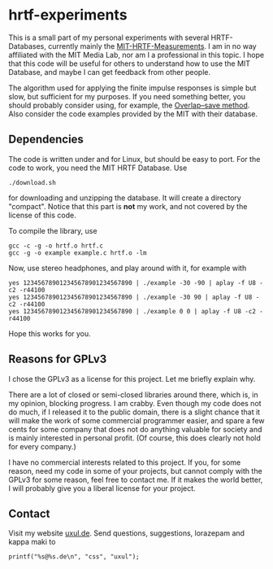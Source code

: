 hrtf-experiments
================

This is a small part of my personal experiments with several
HRTF-Databases, currently mainly the
[MIT-HRTF-Measurements](http://sound.media.mit.edu/resources/KEMAR.html). I
am in no way affiliated with the MIT Media Lab, nor am I a
professional in this topic. I hope that this code will be useful for
others to understand how to use the MIT Database, and maybe I can get
feedback from other people.

The algorithm used for applying the finite impulse responses is simple
but slow, but sufficient for my purposes. If you need something
better, you should probably consider using, for example, the
[Overlap–save
method](https://en.wikipedia.org/wiki/Overlap%E2%80%93save_method). Also
consider the code examples provided by the MIT with their database.

Dependencies
------------

The code is written under and for Linux, but should be easy to
port. For the code to work, you need the MIT HRTF Database. Use

    ./download.sh

for downloading and unzipping the database. It will create a directory
"compact". Notice that this part is **not** my work, and not covered
by the license of this code.

To compile the library, use

    gcc -c -g -o hrtf.o hrtf.c
    gcc -g -o example example.c hrtf.o -lm

Now, use stereo headphones, and play around with it, for example with

    yes 123456789012345678901234567890 | ./example -30 -90 | aplay -f U8 -c2 -r44100
    yes 123456789012345678901234567890 | ./example -30 90 | aplay -f U8 -c2 -r44100
    yes 123456789012345678901234567890 | ./example 0 0 | aplay -f U8 -c2 -r44100

Hope this works for you.

Reasons for GPLv3
-----------------

I chose the GPLv3 as a license for this project. Let me briefly
explain why.

There are a lot of closed or semi-closed libraries around there, which
is, in my opinion, blocking progress. I am crabby. Even though my code
does not do much, if I released it to the public domain, there is a
slight chance that it will make the work of some commercial programmer
easier, and spare a few cents for some company that does not do
anything valuable for society and is mainly interested in personal
profit. (Of course, this does clearly not hold for every company.)

I have no commercial interests related to this project. If you, for
some reason, need my code in some of your projects, but cannot comply
with the GPLv3 for some reason, feel free to contact me. If it makes
the world better, I will probably give you a liberal license for your
project.

Contact
-------

Visit my website [uxul.de](https://uxul.de). Send questions,
suggestions, lorazepam and kappa maki to

    printf("%s@%s.de\n", "css", "uxul");
